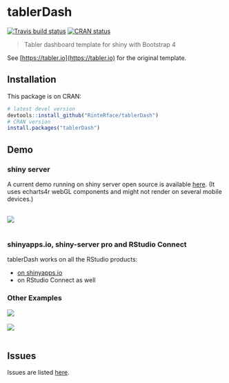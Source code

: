 # tablerDash

[![Travis build status](https://travis-ci.org/RinteRface/tablerDash.svg?branch=master)](https://travis-ci.org/RinteRface/tablerDash)
[![CRAN status](https://www.r-pkg.org/badges/version/tablerDash)](https://cran.r-project.org/package=tablerDash)

> Tabler dashboard template for shiny with Bootstrap 4

See [https://tabler.io](https://tabler.io) for the original template.

## Installation

This package is on CRAN:

```r
# latest devel version
devtools::install_github("RinteRface/tablerDash")
# CRAN version
install.packages("tablerDash")
```

## Demo

### shiny server
A current demo running on shiny server open source is available [here](http://www.rinterface.com/shiny/tablerDash/).
(It uses echarts4r webGL components and might not render on several mobile devices.)

<br>

<div class="row">
<div class="card">
<a href="http://www.rinterface.com/shiny/tablerDash/" target="_blank"><img src="man/figures/tablerDash_demo.png"></a>
</div>
</div>

<br>

### shinyapps.io, shiny-server pro and RStudio Connect
tablerDash works on all the RStudio products:
- [on shinyapps.io](https://dgranjon.shinyapps.io/tablerDashDemo/)
- on RStudio Connect as well

### Other Examples

<div class="row">
<div class="card">
<a href="https://community.rstudio.com/t/shiny-contest-submission-gotta-catch-em-almost-all/25284" target="_blank"><img src="https://community.rstudio.com/uploads/default/optimized/2X/6/626cbb941e2c3dfe543abde05f7e4097186811c6_2_690x431.png"></a>
</div>
</div>

<br>

<div class="row">
<div class="card">
<a href="https://community.rstudio.com/t/shiny-contest-submission-gotta-catch-em-almost-all/25284" target="_blank"><img src="https://community.rstudio.com/uploads/default/optimized/2X/3/33061a47390f6fa1515302d7f05e05c1b6f3e458_2_690x431.jpeg"></a>
</div>
</div>

<br>


## Issues

Issues are listed [here](https://github.com/RinteRface/tablerDash/issues). 
